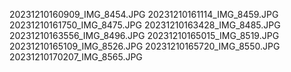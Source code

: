 20231210160909_IMG_8454.JPG
20231210161114_IMG_8459.JPG
20231210161750_IMG_8475.JPG
20231210163428_IMG_8485.JPG
20231210163556_IMG_8496.JPG
20231210165015_IMG_8519.JPG
20231210165109_IMG_8526.JPG
20231210165720_IMG_8550.JPG
20231210170207_IMG_8565.JPG
